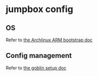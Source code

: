 jumpbox config
=================

## OS

Refer to [the Archlinux ARM bootstrap doc](../shared/archlinuxarm.md)

## Config management

Refer to [the goblin setup doc](../shared/goblin.md)

